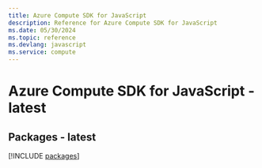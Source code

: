```yaml
---
title: Azure Compute SDK for JavaScript
description: Reference for Azure Compute SDK for JavaScript
ms.date: 05/30/2024
ms.topic: reference
ms.devlang: javascript
ms.service: compute
---
```

# Azure Compute SDK for JavaScript - latest
## Packages - latest
[!INCLUDE [packages](compute-index.md)]